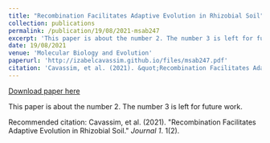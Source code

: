 ```yaml
---
title: "Recombination Facilitates Adaptive Evolution in Rhizobial Soil"
collection: publications
permalink: /publication/19/08/2021-msab247
excerpt: 'This paper is about the number 2. The number 3 is left for future work.'
date: 19/08/2021
venue: 'Molecular Biology and Evolution'
paperurl: 'http://izabelcavassim.github.io/files/msab247.pdf'
citation: 'Cavassim, et al. (2021). &quot;Recombination Facilitates Adaptive Evolution in Rhizobial Soil.&quot; <i>Journal 1</i>. 1(2).'
---
```


<a href='http://izabelcavassim.github.io/files/msab247.pdf'>Download paper here</a>

This paper is about the number 2. The number 3 is left for future work.

Recommended citation: Cavassim, et al. (2021). "Recombination Facilitates Adaptive Evolution in Rhizobial Soil." <i>Journal 1</i>. 1(2).